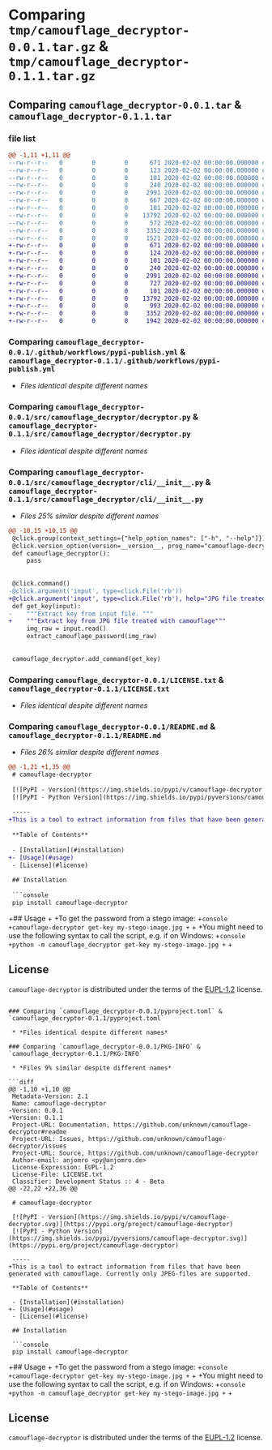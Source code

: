 # Comparing `tmp/camouflage_decryptor-0.0.1.tar.gz` & `tmp/camouflage_decryptor-0.1.1.tar.gz`

## Comparing `camouflage_decryptor-0.0.1.tar` & `camouflage_decryptor-0.1.1.tar`

### file list

```diff
@@ -1,11 +1,11 @@
--rw-r--r--   0        0        0      671 2020-02-02 00:00:00.000000 camouflage_decryptor-0.0.1/.github/workflows/pypi-publish.yml
--rw-r--r--   0        0        0      123 2020-02-02 00:00:00.000000 camouflage_decryptor-0.0.1/src/camouflage_decryptor/__about__.py
--rw-r--r--   0        0        0      101 2020-02-02 00:00:00.000000 camouflage_decryptor-0.0.1/src/camouflage_decryptor/__init__.py
--rw-r--r--   0        0        0      240 2020-02-02 00:00:00.000000 camouflage_decryptor-0.0.1/src/camouflage_decryptor/__main__.py
--rw-r--r--   0        0        0     2991 2020-02-02 00:00:00.000000 camouflage_decryptor-0.0.1/src/camouflage_decryptor/decryptor.py
--rw-r--r--   0        0        0      667 2020-02-02 00:00:00.000000 camouflage_decryptor-0.0.1/src/camouflage_decryptor/cli/__init__.py
--rw-r--r--   0        0        0      101 2020-02-02 00:00:00.000000 camouflage_decryptor-0.0.1/tests/__init__.py
--rw-r--r--   0        0        0    13792 2020-02-02 00:00:00.000000 camouflage_decryptor-0.0.1/LICENSE.txt
--rw-r--r--   0        0        0      572 2020-02-02 00:00:00.000000 camouflage_decryptor-0.0.1/README.md
--rw-r--r--   0        0        0     3352 2020-02-02 00:00:00.000000 camouflage_decryptor-0.0.1/pyproject.toml
--rw-r--r--   0        0        0     1521 2020-02-02 00:00:00.000000 camouflage_decryptor-0.0.1/PKG-INFO
+-rw-r--r--   0        0        0      671 2020-02-02 00:00:00.000000 camouflage_decryptor-0.1.1/.github/workflows/pypi-publish.yml
+-rw-r--r--   0        0        0      124 2020-02-02 00:00:00.000000 camouflage_decryptor-0.1.1/src/camouflage_decryptor/__about__.py
+-rw-r--r--   0        0        0      101 2020-02-02 00:00:00.000000 camouflage_decryptor-0.1.1/src/camouflage_decryptor/__init__.py
+-rw-r--r--   0        0        0      240 2020-02-02 00:00:00.000000 camouflage_decryptor-0.1.1/src/camouflage_decryptor/__main__.py
+-rw-r--r--   0        0        0     2991 2020-02-02 00:00:00.000000 camouflage_decryptor-0.1.1/src/camouflage_decryptor/decryptor.py
+-rw-r--r--   0        0        0      727 2020-02-02 00:00:00.000000 camouflage_decryptor-0.1.1/src/camouflage_decryptor/cli/__init__.py
+-rw-r--r--   0        0        0      101 2020-02-02 00:00:00.000000 camouflage_decryptor-0.1.1/tests/__init__.py
+-rw-r--r--   0        0        0    13792 2020-02-02 00:00:00.000000 camouflage_decryptor-0.1.1/LICENSE.txt
+-rw-r--r--   0        0        0      993 2020-02-02 00:00:00.000000 camouflage_decryptor-0.1.1/README.md
+-rw-r--r--   0        0        0     3352 2020-02-02 00:00:00.000000 camouflage_decryptor-0.1.1/pyproject.toml
+-rw-r--r--   0        0        0     1942 2020-02-02 00:00:00.000000 camouflage_decryptor-0.1.1/PKG-INFO
```

### Comparing `camouflage_decryptor-0.0.1/.github/workflows/pypi-publish.yml` & `camouflage_decryptor-0.1.1/.github/workflows/pypi-publish.yml`

 * *Files identical despite different names*

### Comparing `camouflage_decryptor-0.0.1/src/camouflage_decryptor/decryptor.py` & `camouflage_decryptor-0.1.1/src/camouflage_decryptor/decryptor.py`

 * *Files identical despite different names*

### Comparing `camouflage_decryptor-0.0.1/src/camouflage_decryptor/cli/__init__.py` & `camouflage_decryptor-0.1.1/src/camouflage_decryptor/cli/__init__.py`

 * *Files 25% similar despite different names*

```diff
@@ -10,15 +10,15 @@
 @click.group(context_settings={"help_option_names": ["-h", "--help"]})
 @click.version_option(version=__version__, prog_name="camouflage-decryptor")
 def camouflage_decryptor():
     pass
 
 
 @click.command()
-@click.argument('input', type=click.File('rb'))
+@click.argument('input', type=click.File('rb'), help="JPG file treated with camouflage"
 def get_key(input):
-    """Extract key from input file. """
+    """Extract key from JPG file treated with camouflage"""
     img_raw = input.read()
     extract_camouflage_password(img_raw)
 
 
 camouflage_decryptor.add_command(get_key)
```

### Comparing `camouflage_decryptor-0.0.1/LICENSE.txt` & `camouflage_decryptor-0.1.1/LICENSE.txt`

 * *Files identical despite different names*

### Comparing `camouflage_decryptor-0.0.1/README.md` & `camouflage_decryptor-0.1.1/README.md`

 * *Files 26% similar despite different names*

```diff
@@ -1,21 +1,35 @@
 # camouflage-decryptor
 
 [![PyPI - Version](https://img.shields.io/pypi/v/camouflage-decryptor.svg)](https://pypi.org/project/camouflage-decryptor)
 [![PyPI - Python Version](https://img.shields.io/pypi/pyversions/camouflage-decryptor.svg)](https://pypi.org/project/camouflage-decryptor)
 
 -----
+This is a tool to extract information from files that have been generated with camouflage. Currently only JPEG-files are supported.
 
 **Table of Contents**
 
 - [Installation](#installation)
+- [Usage](#usage)
 - [License](#license)
 
 ## Installation
 
 ```console
 pip install camouflage-decryptor
 ```
 
+## Usage
+
+To get the password from a stego image:
+```console
+camouflage-decryptor get-key my-stego-image.jpg
+```
+
+You might need to use the following syntax to call the script, e.g. if on Windows:
+```console
+python -m camouflage_decryptor get-key my-stego-image.jpg
+```
+
 ## License
 
 `camouflage-decryptor` is distributed under the terms of the [EUPL-1.2](https://spdx.org/licenses/EUPL-1.2.html) license.
```

### Comparing `camouflage_decryptor-0.0.1/pyproject.toml` & `camouflage_decryptor-0.1.1/pyproject.toml`

 * *Files identical despite different names*

### Comparing `camouflage_decryptor-0.0.1/PKG-INFO` & `camouflage_decryptor-0.1.1/PKG-INFO`

 * *Files 9% similar despite different names*

```diff
@@ -1,10 +1,10 @@
 Metadata-Version: 2.1
 Name: camouflage-decryptor
-Version: 0.0.1
+Version: 0.1.1
 Project-URL: Documentation, https://github.com/unknown/camouflage-decryptor#readme
 Project-URL: Issues, https://github.com/unknown/camouflage-decryptor/issues
 Project-URL: Source, https://github.com/unknown/camouflage-decryptor
 Author-email: anjomro <py@anjomro.de>
 License-Expression: EUPL-1.2
 License-File: LICENSE.txt
 Classifier: Development Status :: 4 - Beta
@@ -22,22 +22,36 @@
 
 # camouflage-decryptor
 
 [![PyPI - Version](https://img.shields.io/pypi/v/camouflage-decryptor.svg)](https://pypi.org/project/camouflage-decryptor)
 [![PyPI - Python Version](https://img.shields.io/pypi/pyversions/camouflage-decryptor.svg)](https://pypi.org/project/camouflage-decryptor)
 
 -----
+This is a tool to extract information from files that have been generated with camouflage. Currently only JPEG-files are supported.
 
 **Table of Contents**
 
 - [Installation](#installation)
+- [Usage](#usage)
 - [License](#license)
 
 ## Installation
 
 ```console
 pip install camouflage-decryptor
 ```
 
+## Usage
+
+To get the password from a stego image:
+```console
+camouflage-decryptor get-key my-stego-image.jpg
+```
+
+You might need to use the following syntax to call the script, e.g. if on Windows:
+```console
+python -m camouflage_decryptor get-key my-stego-image.jpg
+```
+
 ## License
 
 `camouflage-decryptor` is distributed under the terms of the [EUPL-1.2](https://spdx.org/licenses/EUPL-1.2.html) license.
```

